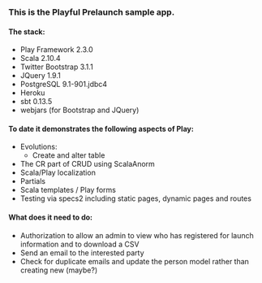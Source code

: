 ### This is the Playful Prelaunch sample app.

#### The stack:

- Play Framework 2.3.0  
- Scala 2.10.4  
- Twitter Bootstrap 3.1.1  
- JQuery 1.9.1  
- PostgreSQL 9.1-901.jdbc4  
- Heroku  
- sbt 0.13.5   
- webjars (for Bootstrap and JQuery)  

#### To date it demonstrates the following aspects of Play:  
- Evolutions:  
	- Create and alter table  
- The CR part of CRUD using ScalaAnorm  
- Scala/Play localization  
- Partials  
- Scala templates / Play forms
- Testing via specs2 including static pages, dynamic pages and routes

#### What does it need to do:  
- Authorization to allow an admin to view who has registered for launch information and to download a CSV
- Send an email to the interested party  
- Check for duplicate emails and update the person model rather than creating new (maybe?)  

